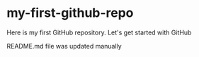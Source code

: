 # my-first-github-repo
Here is my first GitHub repository. Let's get started with GitHub

README.md file was updated manually
